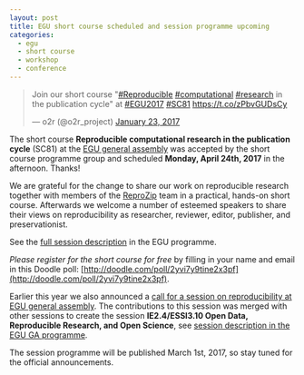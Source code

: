 ```yaml
---
layout: post
title: EGU short course scheduled and session programme upcoming
categories:
  - egu
  - short course
  - workshop
  - conference
---
```


<blockquote class="twitter-tweet" data-lang="en"><p lang="en" dir="ltr">Join our short course &quot;<a href="https://twitter.com/hashtag/Reproducible?src=hash">#Reproducible</a> <a href="https://twitter.com/hashtag/computational?src=hash">#computational</a> <a href="https://twitter.com/hashtag/research?src=hash">#research</a> in the publication cycle&quot; at <a href="https://twitter.com/hashtag/EGU2017?src=hash">#EGU2017</a> <a href="https://twitter.com/hashtag/SC81?src=hash">#SC81</a> <a href="https://t.co/zPbvGUDsCy">https://t.co/zPbvGUDsCy</a></p>&mdash; o2r (@o2r_project) <a href="https://twitter.com/o2r_project/status/823508737809858560">January 23, 2017</a></blockquote>
<script async src="//platform.twitter.com/widgets.js" charset="utf-8"></script>

The short course **Reproducible computational research in the publication cycle** (SC81) at the [EGU general assembly](http://www.egu2017.eu/) was accepted by the short course programme group and scheduled **Monday, April 24th, 2017** in the afternoon. Thanks!

We are grateful for the change to share our work on reproducible research together with members of the [ReproZip](https://www.reprozip.org/) team in a practical, hands-on short course.
Afterwards we welcome a number of esteemed speakers to share their views <!--more-->on reproducibility as researcher, reviewer, editor, publisher, and preservationist.

See the [full session description](http://meetingorganizer.copernicus.org/EGU2017/session/25726) in the EGU programme.

_Please register for the short course for free_ by filling in your name and email in this Doodle poll: [http://doodle.com/poll/2yvi7y9tine2x3pf](http://doodle.com/poll/2yvi7y9tine2x3pf).

Earlier this year we also announced a [call for a session on reproducibility at EGU general assembly](http://o2r.info/2016/11/09/egu-ga-session-call/).
The contributions to this session was merged with other sessions to create the session **IE2.4/ESSI3.10 Open Data, Reproducible Research, and Open Science**, see [session description in the EGU GA programme](http://meetingorganizer.copernicus.org/EGU2017/session/23924).

The session programme will be published March 1st, 2017, so stay tuned for the official announcements.
